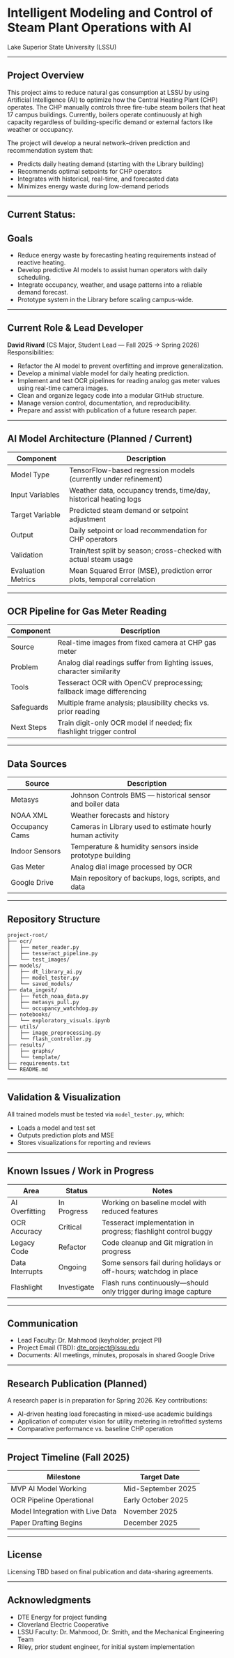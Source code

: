 # Intelligent Modeling and Control of Steam Plant Operations with AI

Lake Superior State University (LSSU)  

---

## Project Overview

This project aims to reduce natural gas consumption at LSSU by using Artificial Intelligence (AI) to optimize how the Central Heating Plant (CHP) operates. The CHP manually controls three fire-tube steam boilers that heat 17 campus buildings. Currently, boilers operate continuously at high capacity regardless of building-specific demand or external factors like weather or occupancy.

The project will develop a neural network–driven prediction and recommendation system that:

- Predicts daily heating demand (starting with the Library building)
- Recommends optimal setpoints for CHP operators
- Integrates with historical, real-time, and forecasted data
- Minimizes energy waste during low-demand periods

---
Current Status: 
---

## Goals

- Reduce energy waste by forecasting heating requirements instead of reactive heating.
- Develop predictive AI models to assist human operators with daily scheduling.
- Integrate occupancy, weather, and usage patterns into a reliable demand forecast.
- Prototype system in the Library before scaling campus-wide.

---

## Current Role & Lead Developer

**David Rivard** (CS Major, Student Lead — Fall 2025 → Spring 2026)  
Responsibilities:

- Refactor the AI model to prevent overfitting and improve generalization.
- Develop a minimal viable model for daily heating prediction.
- Implement and test OCR pipelines for reading analog gas meter values using real-time camera images.
- Clean and organize legacy code into a modular GitHub structure.
- Manage version control, documentation, and reproducibility.
- Prepare and assist with publication of a future research paper.

---

## AI Model Architecture (Planned / Current)

| Component          | Description                                                            |
| ------------------ | ---------------------------------------------------------------------- |
| Model Type         | TensorFlow-based regression models (currently under refinement)        |
| Input Variables    | Weather data, occupancy trends, time/day, historical heating logs      |
| Target Variable    | Predicted steam demand or setpoint adjustment                          |
| Output             | Daily setpoint or load recommendation for CHP operators                |
| Validation         | Train/test split by season; cross-checked with actual steam usage      |
| Evaluation Metrics | Mean Squared Error (MSE), prediction error plots, temporal correlation |

---

## OCR Pipeline for Gas Meter Reading

| Component  | Description                                                                |
| ---------- | -------------------------------------------------------------------------- |
| Source     | Real-time images from fixed camera at CHP gas meter                        |
| Problem    | Analog dial readings suffer from lighting issues, character similarity     |
| Tools      | Tesseract OCR with OpenCV preprocessing; fallback image differencing       |
| Safeguards | Multiple frame analysis; plausibility checks vs. prior reading             |
| Next Steps | Train digit-only OCR model if needed; fix flashlight trigger control       |

---

## Data Sources

| Source         | Description                                               |
| -------------- | --------------------------------------------------------- |
| Metasys        | Johnson Controls BMS — historical sensor and boiler data  |
| NOAA XML       | Weather forecasts and history                             |
| Occupancy Cams | Cameras in Library used to estimate hourly human activity |
| Indoor Sensors | Temperature & humidity sensors inside prototype building  |
| Gas Meter      | Analog dial image processed by OCR                        |
| Google Drive   | Main repository of backups, logs, scripts, and data       |

---

## Repository Structure

```
project-root/
├── ocr/
│   ├── meter_reader.py
│   ├── tesseract_pipeline.py
│   └── test_images/
├── models/
│   ├── dt_library_ai.py
│   ├── model_tester.py
│   └── saved_models/
├── data_ingest/
│   ├── fetch_noaa_data.py
│   ├── metasys_pull.py
│   └── occupancy_watchdog.py
├── notebooks/
│   └── exploratory_visuals.ipynb
├── utils/
│   ├── image_preprocessing.py
│   └── flash_controller.py
├── results/
│   ├── graphs/
│   └── template/
├── requirements.txt
└── README.md
```

---

## Validation & Visualization

All trained models must be tested via `model_tester.py`, which:

- Loads a model and test set
- Outputs prediction plots and MSE
- Stores visualizations for reporting and reviews

---

## Known Issues / Work in Progress

| Area            | Status      | Notes                                                             |
| --------------- | ----------- | ----------------------------------------------------------------- |
| AI Overfitting  | In Progress | Working on baseline model with reduced features                   |
| OCR Accuracy    | Critical    | Tesseract implementation in progress; flashlight control buggy    |
| Legacy Code     | Refactor    | Code cleanup and Git migration in progress                        |
| Data Interrupts | Ongoing     | Some sensors fail during holidays or off-hours; watchdog in place |
| Flashlight      | Investigate | Flash runs continuously—should only trigger during image capture  |

---

## Communication

- Lead Faculty: Dr. Mahmood (keyholder, project PI)
- Project Email (TBD): [dte_project@lssu.edu](mailto:dte_project@lssu.edu)
- Documents: All meetings, minutes, proposals in shared Google Drive

---

## Research Publication (Planned)

A research paper is in preparation for Spring 2026. Key contributions:

- AI-driven heating load forecasting in mixed-use academic buildings
- Application of computer vision for utility metering in retrofitted systems
- Comparative performance vs. baseline CHP operation

---

## Project Timeline (Fall 2025)

| Milestone                        | Target Date        |
| -------------------------------- | ------------------ |
| MVP AI Model Working             | Mid-September 2025 |
| OCR Pipeline Operational         | Early October 2025 |
| Model Integration with Live Data | November 2025      |
| Paper Drafting Begins            | December 2025      |

---

## License

Licensing TBD based on final publication and data-sharing agreements.

---

## Acknowledgments

- DTE Energy for project funding
- Cloverland Electric Cooperative
- LSSU Faculty: Dr. Mahmood, Dr. Smith, and the Mechanical Engineering Team
- Riley, prior student engineer, for initial system implementation
